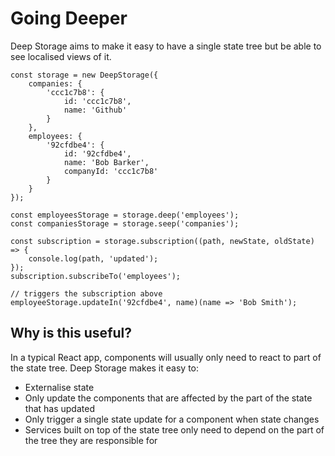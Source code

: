 # Going Deeper

Deep Storage aims to make it easy to have a single state tree but be able to see localised views of it.

```
const storage = new DeepStorage({
    companies: {
        'ccc1c7b8': {
            id: 'ccc1c7b8',
            name: 'Github'
        }
    },
    employees: {
        '92cfdbe4': {
            id: '92cfdbe4',
            name: 'Bob Barker',
            companyId: 'ccc1c7b8'             
        }
    }
});

const employeesStorage = storage.deep('employees');
const companiesStorage = storage.seep('companies');

const subscription = storage.subscription((path, newState, oldState) => {
    console.log(path, 'updated');
});
subscription.subscribeTo('employees');

// triggers the subscription above
employeeStorage.updateIn('92cfdbe4', name)(name => 'Bob Smith');
```

## Why is this useful?

In a typical React app, components will usually only need to react to part of the state tree. Deep Storage makes it easy to:

* Externalise state
* Only update the components that are affected by the part of the state that has updated
* Only trigger a single state update for a component when state changes
* Services built on top of the state tree only need to depend on the part of the tree they are responsible for






